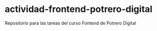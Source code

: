 # actividad-frontend-potrero-digital
Repositorio para las tareas del curso Fontend de Potrero Digital
